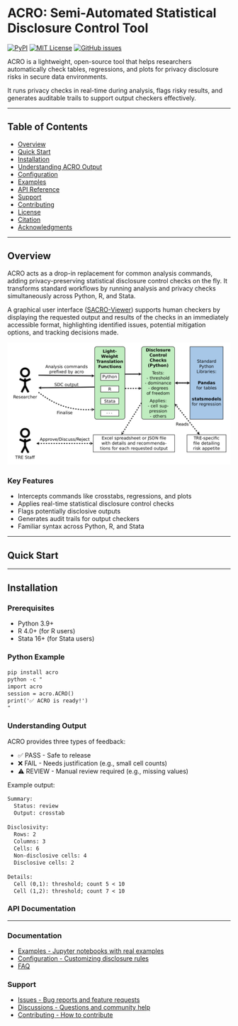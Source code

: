 # ACRO: Semi-Automated Statistical Disclosure Control Tool

[![PyPI](https://img.shields.io/pypi/v/acro.svg)](https://pypi.org/project/acro/)
[![MIT License](https://img.shields.io/badge/license-MIT-green.svg)](LICENSE)
[![GitHub issues](https://img.shields.io/github/issues/AI-SDC/ACRO)](https://github.com/AI-SDC/ACRO/issues)

ACRO is a lightweight, open-source tool that helps researchers automatically check tables, regressions, and plots for privacy disclosure risks in secure data environments. 

It runs privacy checks in real-time during analysis, flags risky results, and generates auditable trails to support output checkers effectively.

---

## Table of Contents

- [Overview](https://github.com/AI-SDC/ACRO/blob/270-documentation-update-structure-for-readmemd/Acro%20README.MD#overview) 
- [Quick Start](#quick-start)
- [Installation](#installation)  
- [Understanding ACRO Output](#understanding-acro-output)  
- [Configuration](#configuration)  
- [Examples](#examples)  
- [API Reference](#api-reference)  
- [Support](#support)  
- [Contributing](#contributing)  
- [License](#license)  
- [Citation](#citation)  
- [Acknowledgments](#acknowledgments)  

---
## Overview

ACRO acts as a drop-in replacement for common analysis commands, adding privacy-preserving statistical disclosure control checks on the fly. It transforms standard workflows by running analysis and privacy checks simultaneously across Python, R, and Stata.

A graphical user interface ([SACRO-Viewer](https://github.com/AI-SDC/SACRO-Viewer)) supports human checkers by displaying the requested output and results of the checks in an immediately accessible format, highlighting identified issues, potential mitigation options, and tracking decisions made.

![ACRO workflow and architecture schematic](docs/schematic.png)

### Key Features

- Intercepts commands like crosstabs, regressions, and plots  
- Applies real-time statistical disclosure control checks  
- Flags potentially disclosive outputs  
- Generates audit trails for output checkers  
- Familiar syntax across Python, R, and Stata  

---

## Quick Start
---

## Installation

### Prerequisites

- Python 3.9+  
- R 4.0+ (for R users)  
- Stata 16+ (for Stata users)  

### Python Example
```
pip install acro
python -c "
import acro
session = acro.ACRO()
print('✅ ACRO is ready!')
"
```
### Understanding Output
ACRO provides three types of feedback:

- ✅ PASS - Safe to release
- ❌ FAIL - Needs justification (e.g., small cell counts)
- ⚠️ REVIEW - Manual review required (e.g., missing values)

Example output:
```
Summary:
  Status: review
  Output: crosstab

Disclosivity:
  Rows: 2
  Columns: 3
  Cells: 6
  Non-disclosive cells: 4
  Disclosive cells: 2
  
Details:
  Cell (0,1): threshold; count 5 < 10
  Cell (1,2): threshold; count 7 < 10
```

### API Documentation

---

### Documentation

- [Examples - Jupyter notebooks with real examples](https://github.com/AI-SDC/ACRO#examples)  
- [Configuration - Customizing disclosure rules](https://github.com/AI-SDC/ACRO#configuration)  
- [FAQ](https://github.com/AI-SDC/ACRO#faq)  

### Support

- [Issues - Bug reports and feature requests](https://github.com/AI-SDC/ACRO/issues)  
- [Discussions - Questions and community help](https://github.com/AI-SDC/ACRO/discussions)  
- [Contributing - How to contribute](https://github.com/AI-SDC/ACRO/blob/main/CONTRIBUTING.md)

